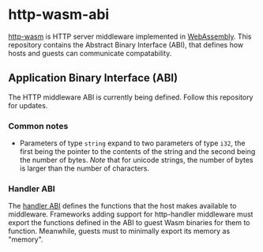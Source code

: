 # http-wasm-abi

[http-wasm][1] is HTTP server middleware implemented in [WebAssembly][1]. This
repository contains the Abstract Binary Interface (ABI), that defines how
hosts and guests can communicate compatability.

## Application Binary Interface (ABI)

The HTTP middleware ABI is currently being defined. Follow this repository for
updates.

### Common notes

- Parameters of type `string` expand to two parameters of type `i32`, the
  first being the pointer to the contents of the string and the second being 
  the number of bytes. *Note* that for unicode strings, the number of bytes is
  larger than the number of characters.

### Handler ABI

The [handler ABI](./http-handler.md) defines the functions that the host makes
available to middleware. Frameworks adding support for http-handler middleware
must export the functions defined in the ABI to guest Wasm binaries for them
to function. Meanwhile, guests must to minimally export its memory as "memory".

[1]: https://github.com/http-wasm
[2]: https://webassembly.org/
